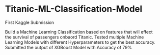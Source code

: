 # Titanic-ML-Classification-Model
First Kaggle Submission

Build a Machine Learning Classification based on features that will effect the survival of passengers onbaord Titanic. 
Tested multiple Machine Learning Models with different Hyperparameters to get the best accuracy.
Submitted the output of XGBoost Model with Accuracy of 79%
